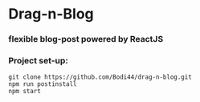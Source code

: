 # Drag-n-Blog
### flexible blog-post powered by ReactJS

### Project set-up:
```
git clone https://github.com/Bodi44/drag-n-blog.git
npm run postinstall
npm start
```
